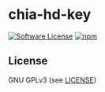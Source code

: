 chia-hd-key
======

[![Software License](https://img.shields.io/badge/license-GPL--3.0-brightgreen.svg?style=flat-square)](LICENSE)
[![npm](https://img.shields.io/npm/v/chia-hd-key.svg?style=flat-square)](https://www.npmjs.com/package/chia-hd-key)

## License

GNU GPLv3 (see [LICENSE](https://github.com/felixbrucker/chia-hd-key/blob/master/LICENSE))
